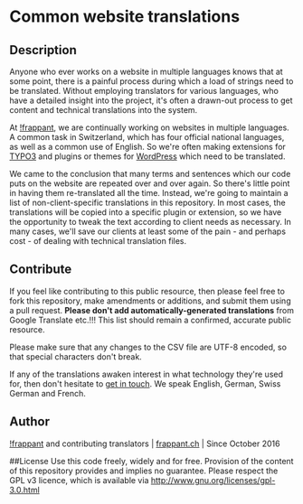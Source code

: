 # Common website translations

## Description
Anyone who ever works on a website in multiple languages knows that at some point, there is a painful 
process during which a load of strings need to be translated. Without employing translators for various 
languages, who have a detailed insight into the project, it's often a drawn-out process to get content and 
technical translations into the system.

At [!frappant](https://frappant.ch/), we are continually working on websites in multiple languages. A common 
task in Switzerland, which has four official national languages, as well as a common use of English. So we're 
often making extensions for [TYPO3](https://frappant.ch/was/#cms) and plugins or themes for [WordPress](https://frappant.ch/was/#cms) which need to be translated.

We came to the conclusion that many terms and sentences which our code puts on the website are repeated over 
and over again. So there's little point in having them re-translated all the time. Instead, we're going to maintain 
a list of non-client-specific translations in this repository. In most cases, the translations will be copied 
into a specific plugin or extension, so we have the opportunity to tweak the text according to client needs as 
necessary. In many cases, we'll save our clients at least some of the pain - and perhaps cost - of dealing 
with technical translation files.

## Contribute
If you feel like contributing to this public resource, then please feel free to fork this repository, make amendments 
or additions, and submit them using a pull request. **Please don't add automatically-generated translations** from Google 
Translate etc.!!! This list should remain a confirmed, accurate public resource.

Please make sure that any changes to the CSV file are UTF-8 encoded, so that special characters don't break.

If any of the translations awaken interest in what technology they're used for, then don't hesitate to [get in touch](mailto:support@frappant.ch). 
We speak English, German, Swiss German and French.

## Author
[!frappant](https://frappant.ch/) and contributing translators | [frappant.ch](https://frappant.ch/) | Since October 2016

##License
Use this code freely, widely and for free. Provision of the content of this repository provides and implies no guarantee. Please respect the GPL v3 licence, which is available via http://www.gnu.org/licenses/gpl-3.0.html
